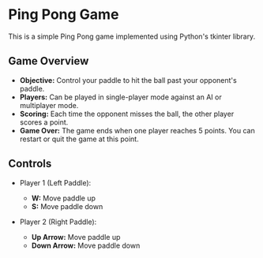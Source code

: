 # Ping Pong Game

This is a simple Ping Pong game implemented using Python's tkinter library.

## Game Overview

- **Objective:** Control your paddle to hit the ball past your opponent's paddle.
- **Players:** Can be played in single-player mode against an AI or multiplayer mode.
- **Scoring:** Each time the opponent misses the ball, the other player scores a point.
- **Game Over:** The game ends when one player reaches 5 points. You can restart or quit the game at this point.

## Controls

- Player 1 (Left Paddle):
  - **W:** Move paddle up
  - **S:** Move paddle down

- Player 2 (Right Paddle):
  - **Up Arrow:** Move paddle up
  - **Down Arrow:** Move paddle down